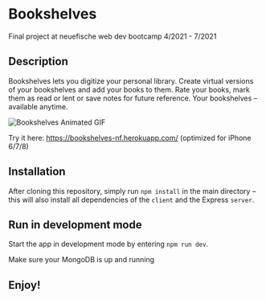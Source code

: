 # Bookshelves

Final project at neuefische web dev bootcamp 4/2021 - 7/2021

## Description

Bookshelves lets you digitize your personal library. Create virtual versions of your bookshelves and add your books to them. Rate your books, mark them as read or lent or save notes for future reference. Your bookshelves – available anytime.

![Bookshelves Animated GIF](https://user-images.githubusercontent.com/82387427/124492814-3d2b5080-ddb5-11eb-9534-2845b62db525.gif)

Try it here: https://bookshelves-nf.herokuapp.com/ (optimized for iPhone 6/7/8)

## Installation

After cloning this repository, simply run `npm install` in the main directory – this will also install all dependencies of the `client` and the Express `server`.

## Run in development mode

Start the app in development mode by entering `npm run dev`.

Make sure your MongoDB is up and running

## Enjoy!
